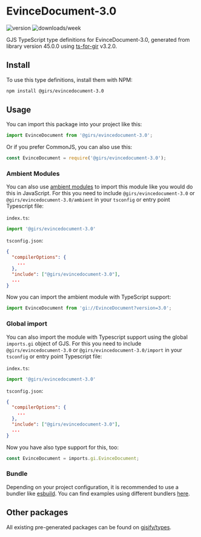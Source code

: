 
# EvinceDocument-3.0

![version](https://img.shields.io/npm/v/@girs/evincedocument-3.0)
![downloads/week](https://img.shields.io/npm/dw/@girs/evincedocument-3.0)


GJS TypeScript type definitions for EvinceDocument-3.0, generated from library version 45.0.0 using [ts-for-gir](https://github.com/gjsify/ts-for-gir) v3.2.0.


## Install

To use this type definitions, install them with NPM:
```bash
npm install @girs/evincedocument-3.0
```

## Usage

You can import this package into your project like this:
```ts
import EvinceDocument from '@girs/evincedocument-3.0';
```

Or if you prefer CommonJS, you can also use this:
```ts
const EvinceDocument = require('@girs/evincedocument-3.0');
```

### Ambient Modules

You can also use [ambient modules](https://github.com/gjsify/ts-for-gir/tree/main/packages/cli#ambient-modules) to import this module like you would do this in JavaScript.
For this you need to include `@girs/evincedocument-3.0` or `@girs/evincedocument-3.0/ambient` in your `tsconfig` or entry point Typescript file:

`index.ts`:
```ts
import '@girs/evincedocument-3.0'
```

`tsconfig.json`:
```json
{
  "compilerOptions": {
    ...
  },
  "include": ["@girs/evincedocument-3.0"],
  ...
}
```

Now you can import the ambient module with TypeScript support: 

```ts
import EvinceDocument from 'gi://EvinceDocument?version=3.0';
```

### Global import

You can also import the module with Typescript support using the global `imports.gi` object of GJS.
For this you need to include `@girs/evincedocument-3.0` or `@girs/evincedocument-3.0/import` in your `tsconfig` or entry point Typescript file:

`index.ts`:
```ts
import '@girs/evincedocument-3.0'
```

`tsconfig.json`:
```json
{
  "compilerOptions": {
    ...
  },
  "include": ["@girs/evincedocument-3.0"],
  ...
}
```

Now you have also type support for this, too:

```ts
const EvinceDocument = imports.gi.EvinceDocument;
```

### Bundle

Depending on your project configuration, it is recommended to use a bundler like [esbuild](https://esbuild.github.io/). You can find examples using different bundlers [here](https://github.com/gjsify/ts-for-gir/tree/main/examples).

## Other packages

All existing pre-generated packages can be found on [gjsify/types](https://github.com/gjsify/types).

